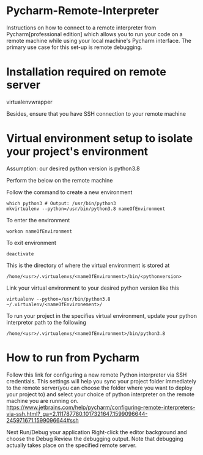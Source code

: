 # Pycharm-Remote-Interpreter
Instructions on how to connect to a remote interpreter from Pycharm[professional edition] which allows you to run your code on a remote machine while using your local machine's Pycharm interface. The primary use case for this set-up is remote debugging.

# Installation required on remote server
virtualenvwrapper

Besides, ensure that you have SSH connection to your remote machine

# Virtual environment setup to isolate your project's environment
Assumption: our desired python version is python3.8

Perform the below on the remote machine

 Follow the command to create a new environment
 ```
which python3 # Output: /usr/bin/python3
mkvirtualenv --python=/usr/bin/python3.8 nameOfEnvironment
 ```
 
 To enter the environment
 ```
 workon nameOfEnvironment
 ```
 
 To exit environment
 ```
 deactivate
 ```
This is the directory of where the virtual environment is stored at
```
/home/<usr>/.virtualenvs/<nameOfEnvironment>/bin/<pythonversion>
```

Link your virtual environment to your desired python version like this
```
virtualenv --python=/usr/bin/python3.8 ~/.virtualenv/<nameOfEnvironement>/
```

To run your project in the specifies virtual environment, update your python interpretor path to the following
```
/home/<usr>/.virtualenvs/<nameOfEnvironment>/bin/python3.8
```

# How to run from Pycharm

Follow this link for configuring a new remote Python interpreter via SSH credentials. This settings will help you sync your project folder immediately to the remote
server(you can choose the folder where you want to deploy your project to) and select your choice of python interpreter on the remote machine you are running on.
https://www.jetbrains.com/help/pycharm/configuring-remote-interpreters-via-ssh.html?_ga=2.111787780.1017321647.1599096644-245971671.1599096644#ssh

Next Run/Debug your application
Right-click the editor background and choose the Debug <name> 
Review the debugging output. Note that debugging actually takes place on the specified remote server.
  


